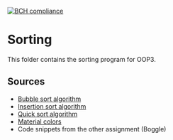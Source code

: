 [![BCH compliance](https://bettercodehub.com/edge/badge/HanzehogeschoolSICT/ITV2D-Louis-Sorting)](https://bettercodehub.com/)

# Sorting

This folder contains the sorting program for OOP3.

## Sources
* [Bubble sort algorithm](https://en.wikipedia.org/wiki/Bubble_sort#Implementation)
* [Insertion sort algorithm](https://en.wikipedia.org/wiki/Insertion_sort#Algorithm_for_insertion_sort)
* [Quick sort algorithm](https://en.wikipedia.org/wiki/Quicksort#Algorithm)
* [Material colors](https://material.io/guidelines/style/color.html#color-color-palette)
* Code snippets from the other assignment (Boggle)